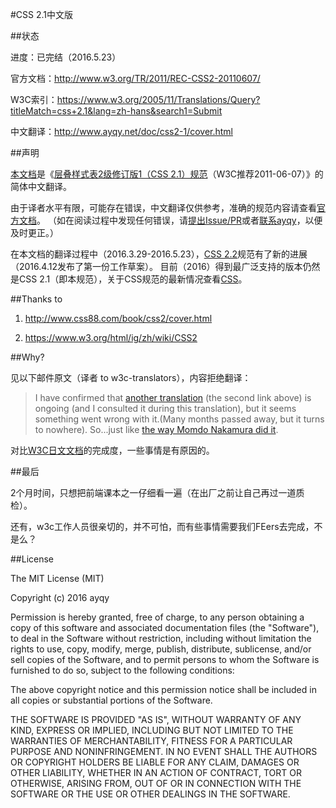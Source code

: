 #CSS 2.1中文版

##状态

进度：已完结（2016.5.23）

官方文档：<http://www.w3.org/TR/2011/REC-CSS2-20110607/>

W3C索引：<https://www.w3.org/2005/11/Translations/Query?titleMatch=css+2.1&lang=zh-hans&search1=Submit>

中文翻译：<http://www.ayqy.net/doc/css2-1/cover.html>

##声明

[本文档](http://www.ayqy.net/doc/css2-1/cover.html)是《[层叠样式表2级修订版1（CSS 2.1）规范](http://www.w3.org/TR/2011/REC-CSS2-20110607/)（W3C推荐2011-06-07）》的简体中文翻译。

由于译者水平有限，可能存在错误，中文翻译仅供参考，准确的规范内容请查看[官方文档](http://www.w3.org/TR/2011/REC-CSS2-20110607/)。
（如在阅读过程中发现任何错误，请[提出Issue/PR](https://github.com/ayqy/CSS2-1)或者[联系ayqy](mailto:nwujiajie@163.com?subject=%5BCSS2-1%20Translation%20Feedback%5D)，以便及时更正。）

在本文档的翻译过程中（2016.3.29-2016.5.23），[CSS 2.2](https://www.w3.org/TR/CSS22/)规范有了新的进展（2016.4.12发布了第一份工作草案）。
目前（2016）得到最广泛支持的版本仍然是CSS 2.1（即本规范），关于CSS规范的最新情况查看[CSS](https://www.w3.org/Style/CSS/)。

##Thanks to

1. <http://www.css88.com/book/css2/cover.html>

2. <https://www.w3.org/html/ig/zh/wiki/CSS2>

##Why?

见以下邮件原文（译者 to w3c-translators），内容拒绝翻译：

> I have confirmed that [another translation](http://lists.w3.org/Archives/Public/w3c-translators/2015JanMar/0010.html) (the second link above) is ongoing (and I consulted it during this translation), but it seems something went wrong with it.(Many months passed away, but it turns to nowhere). So...just like [the way Momdo Nakamura did it](http://lists.w3.org/Archives/Public/w3c-translators/2014JanMar/0027.html).

对比[W3C日文文档](https://www.w3.org/2005/11/Translations/Lists/ListLang-ja.html)的完成度，一些事情是有原因的。

##最后

2个月时间，只想把前端课本之一仔细看一遍（在出厂之前让自己再过一道质检）。

还有，w3c工作人员很亲切的，并不可怕，而有些事情需要我们FEers去完成，不是么？

##License

The MIT License (MIT)

Copyright (c) 2016 ayqy

Permission is hereby granted, free of charge, to any person obtaining a copy
of this software and associated documentation files (the "Software"), to deal
in the Software without restriction, including without limitation the rights
to use, copy, modify, merge, publish, distribute, sublicense, and/or sell
copies of the Software, and to permit persons to whom the Software is
furnished to do so, subject to the following conditions:

The above copyright notice and this permission notice shall be included in all
copies or substantial portions of the Software.

THE SOFTWARE IS PROVIDED "AS IS", WITHOUT WARRANTY OF ANY KIND, EXPRESS OR
IMPLIED, INCLUDING BUT NOT LIMITED TO THE WARRANTIES OF MERCHANTABILITY,
FITNESS FOR A PARTICULAR PURPOSE AND NONINFRINGEMENT. IN NO EVENT SHALL THE
AUTHORS OR COPYRIGHT HOLDERS BE LIABLE FOR ANY CLAIM, DAMAGES OR OTHER
LIABILITY, WHETHER IN AN ACTION OF CONTRACT, TORT OR OTHERWISE, ARISING FROM,
OUT OF OR IN CONNECTION WITH THE SOFTWARE OR THE USE OR OTHER DEALINGS IN THE
SOFTWARE.